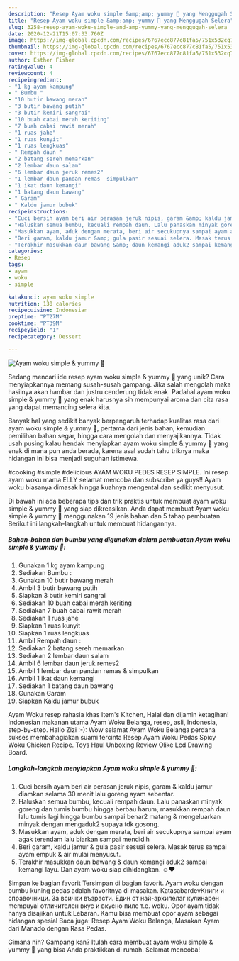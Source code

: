 ```yaml
---
description: "Resep Ayam woku simple &amp;amp; yummy 🤤 yang Menggugah Selera"
title: "Resep Ayam woku simple &amp;amp; yummy 🤤 yang Menggugah Selera"
slug: 3258-resep-ayam-woku-simple-and-amp-yummy-yang-menggugah-selera
date: 2020-12-21T15:07:33.760Z
image: https://img-global.cpcdn.com/recipes/6767ecc877c81fa5/751x532cq70/ayam-woku-simple-yummy-🤤-foto-resep-utama.jpg
thumbnail: https://img-global.cpcdn.com/recipes/6767ecc877c81fa5/751x532cq70/ayam-woku-simple-yummy-🤤-foto-resep-utama.jpg
cover: https://img-global.cpcdn.com/recipes/6767ecc877c81fa5/751x532cq70/ayam-woku-simple-yummy-🤤-foto-resep-utama.jpg
author: Esther Fisher
ratingvalue: 4
reviewcount: 4
recipeingredient:
- "1 kg ayam kampung"
- " Bumbu "
- "10 butir bawang merah"
- "3 butir bawang putih"
- "3 butir kemiri sangrai"
- "10 buah cabai merah keriting"
- "7 buah cabai rawit merah"
- "1 ruas jahe"
- "1 ruas kunyit"
- "1 ruas lengkuas"
- " Rempah daun "
- "2 batang sereh memarkan"
- "2 lembar daun salam"
- "6 lembar daun jeruk remes2"
- "1 lembar daun pandan remas  simpulkan"
- "1 ikat daun kemangi"
- "1 batang daun bawang"
- " Garam"
- " Kaldu jamur bubuk"
recipeinstructions:
- "Cuci bersih ayam beri air perasan jeruk nipis, garam &amp; kaldu jamur diamkan selama 30 menit lalu goreng ayam sebentar."
- "Haluskan semua bumbu, kecuali rempah daun. Lalu panaskan minyak goreng dan tumis bumbu hingga berbau harum, masukkan rempah daun lalu tumis lagi hingga bumbu sampai benar2 matang &amp; mengeluarkan minyak dengan mengaduk2 supaya tdk gosong."
- "Masukkan ayam, aduk dengan merata, beri air secukupnya sampai ayam agak terendam lalu biarkan sampai mendidih"
- "Beri garam, kaldu jamur &amp; gula pasir sesuai selera. Masak terus sampai ayam empuk &amp; air mulai menyusut."
- "Terakhir masukkan daun bawang &amp; daun kemangi aduk2 sampai kemangi layu. Dan ayam woku siap dihidangkan. ☺️❤"
categories:
- Resep
tags:
- ayam
- woku
- simple

katakunci: ayam woku simple 
nutrition: 130 calories
recipecuisine: Indonesian
preptime: "PT27M"
cooktime: "PT39M"
recipeyield: "1"
recipecategory: Dessert

---
```



![Ayam woku simple &amp; yummy 🤤](https://img-global.cpcdn.com/recipes/6767ecc877c81fa5/751x532cq70/ayam-woku-simple-yummy-🤤-foto-resep-utama.jpg)

Sedang mencari ide resep ayam woku simple &amp; yummy 🤤 yang unik? Cara menyiapkannya memang susah-susah gampang. Jika salah mengolah maka hasilnya akan hambar dan justru cenderung tidak enak. Padahal ayam woku simple &amp; yummy 🤤 yang enak harusnya sih mempunyai aroma dan cita rasa yang dapat memancing selera kita.

Banyak hal yang sedikit banyak berpengaruh terhadap kualitas rasa dari ayam woku simple &amp; yummy 🤤, pertama dari jenis bahan, kemudian pemilihan bahan segar, hingga cara mengolah dan menyajikannya. Tidak usah pusing kalau hendak menyiapkan ayam woku simple &amp; yummy 🤤 yang enak di mana pun anda berada, karena asal sudah tahu triknya maka hidangan ini bisa menjadi suguhan istimewa.

#cooking #simple #delicious AYAM WOKU PEDES RESEP SIMPLE. Ini resep ayam woku mama ELLY selamat mencoba dan subscribe ya guys!! Ayam woku biasanya dimasak hingga kuahnya mengental dan sedikit menyusut.


Di bawah ini ada beberapa tips dan trik praktis untuk membuat ayam woku simple &amp; yummy 🤤 yang siap dikreasikan. Anda dapat membuat Ayam woku simple &amp; yummy 🤤 menggunakan 19 jenis bahan dan 5 tahap pembuatan. Berikut ini langkah-langkah untuk membuat hidangannya.

<!--inarticleads1-->

##### Bahan-bahan dan bumbu yang digunakan dalam pembuatan Ayam woku simple &amp; yummy 🤤:

1. Gunakan 1 kg ayam kampung
1. Sediakan  Bumbu :
1. Gunakan 10 butir bawang merah
1. Ambil 3 butir bawang putih
1. Siapkan 3 butir kemiri sangrai
1. Sediakan 10 buah cabai merah keriting
1. Sediakan 7 buah cabai rawit merah
1. Sediakan 1 ruas jahe
1. Siapkan 1 ruas kunyit
1. Siapkan 1 ruas lengkuas
1. Ambil  Rempah daun :
1. Sediakan 2 batang sereh memarkan
1. Sediakan 2 lembar daun salam
1. Ambil 6 lembar daun jeruk remes2
1. Ambil 1 lembar daun pandan remas &amp; simpulkan
1. Ambil 1 ikat daun kemangi
1. Sediakan 1 batang daun bawang
1. Gunakan  Garam
1. Siapkan  Kaldu jamur bubuk


Ayam Woku resep rahasia khas Item&#39;s Kitchen, Halal dan dijamin ketagihan! Indonesian makanan utama Ayam Woku Belanga, resep, asli, Indonesia, step-by-step. Hallo Zizi :-): Wow selamat Ayam Woku Belanga perdana sukses membahagiakan suami tercinta  Resep Ayam Woku Pedas Spicy Woku Chicken Recipe. Toys Haul Unboxing Review Olike Lcd Drawing Board. 

<!--inarticleads2-->

##### Langkah-langkah menyiapkan Ayam woku simple &amp; yummy 🤤:

1. Cuci bersih ayam beri air perasan jeruk nipis, garam &amp; kaldu jamur diamkan selama 30 menit lalu goreng ayam sebentar.
1. Haluskan semua bumbu, kecuali rempah daun. Lalu panaskan minyak goreng dan tumis bumbu hingga berbau harum, masukkan rempah daun lalu tumis lagi hingga bumbu sampai benar2 matang &amp; mengeluarkan minyak dengan mengaduk2 supaya tdk gosong.
1. Masukkan ayam, aduk dengan merata, beri air secukupnya sampai ayam agak terendam lalu biarkan sampai mendidih
1. Beri garam, kaldu jamur &amp; gula pasir sesuai selera. Masak terus sampai ayam empuk &amp; air mulai menyusut.
1. Terakhir masukkan daun bawang &amp; daun kemangi aduk2 sampai kemangi layu. Dan ayam woku siap dihidangkan. ☺️❤


Simpan ke bagian favorit Tersimpan di bagian favorit. Ayam woku dengan bumbu kuning pedas adalah favoritnya di masakan. KatasabardevКниги и справочници. За всички възрасти. Един от най-архипелаг кулинарен mempuyai отличителен вкус и вкусно пиле т.е. woku. Opor ayam tidak hanya disajikan untuk Lebaran. Kamu bisa membuat opor ayam sebagai hidangan spesial Baca juga: Resep Ayam Woku Belanga, Masakan Ayam dari Manado dengan Rasa Pedas. 

Gimana nih? Gampang kan? Itulah cara membuat ayam woku simple &amp; yummy 🤤 yang bisa Anda praktikkan di rumah. Selamat mencoba!
